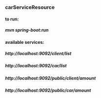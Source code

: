 ### carServiceResource

#### to run:
##### mvn spring-boot:run

#### available services:
##### http://localhost:9092/client/list
##### http://localhost:9092/car/list
##### http://localhost:9092/public/client/amount
##### http://localhost:9092/public/car/amount

